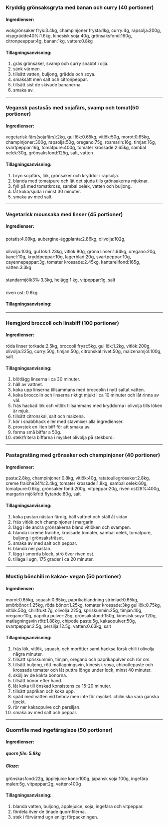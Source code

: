 ### Kryddig grönsaksgryta med banan och curry (40 portioner)
#### Ingredienser:
wokgrönsaker frys:3.4kg, champinjoner frysta:1kg, curry:4g, rapsolja:200g, vispgrädde40%:1.6kg, kinesisk soja:40g, grönsaksfond:160g, citronpeeppar:4g, banan:1kg, vatten:0.8kg

#### Tillagningsanvisning:
1. gräs grönsaker, svamp och curry snabbt i olja.
2. sänk värmen.
3. tillsätt vatten, buljong, grädde och soya.
4. smaksätt men salt och citronpeppar.
5. tillsätt sist de skivade bananerna.
6. smaka av.


--------
### Vegansk pastasås med sojafärs, svamp och tomat(50 portioner)
#### Ingredienser:
vegetarisk färs(sojafärs):2kg, gul lök:0.65kg, vitlök:50g, morot:0.65kg, champinjoner:300g, rapsolja:50g, oregano:75g, rosmarin:16g, timjan:16g, svartpeppar:16g, tomatpure:400g, tomater krossade:2.65kg, sambal oelek:30g, grönsaksfond:125g, salt, vatten

#### Tillagningsanvisning:
1. bryn sojafärs, lök, grönsaker och kryddor i rapsolja.
2. blanda med tomatpure och låt det sjuda tills grönsakerna mjuknar.
3. fyll på med tomatkross, sambal oelek, vatten och buljong.
4. låt koka/sjuda i minst 30 minuter.
5. smaka av med salt.


--------
### Vegetarisk moussaka med linser (45 portioner)
#### Ingredienser:
##### 
potatis:4.09kg, aubergine-äggplanta:2.86kg, olivolja:102g, 
##### 
olivolja:103g, gul lök:1.23kg, vitlök:80g, gröna linser:1.64kg, oregano:20g, kanel:10g, kryddpeppar:10g, lagerblad:20g, svartpeppar:10g, cayennepeppar:3g, tomater krossade:2.45kg, kantarellfond:165g, vatten:3.3kg
##### 
standarmjölk3%:3.3kg, helägg:1 kg, vitpeppar:1g, salt
#####
riven ost: 0.6kg

#### Tillagningsanvisning:


--------
### Hemgjord broccoli och linsbiff (100 portioner)
#### Ingredienser:
röda linser torkade:2.5kg, broccoli fryst:5kg, gul lök:1.2kg, vitlök:200g, olivolja:225g, curry:50g, timjan:50g, citronskal rivet:50g, maizenamjöl:100g, salt

#### Tillagningsanvisning:
1. blötlägg linserna i ca 30 minuter.
2. häll av vattnet.
3. koka upp linserna tillsammans med broccolin i nytt saltat vatten.
4. koka broccolin och linserna riktigt mjukt i ca 10 minuter och låt rinna av väl.
5. fräs hackad lök och vitlök tillsammans med kryddorna i olivolja tills löken är mjuk.
6. tillsätt citronskal, salt och maizena.
7. kör i snabbhack eller med stavmixer alla ingredienser.
8. provstek en liten biff för att smaka av.
9. forma små biffar a 50g.
10. stek/fritera biffarna i mycket olivolja på stekbord. 


--------
### Pastagratäng med grönsaker och champinjoner (40 portioner)
#### Ingredienser:
pasta:2.8kg, champinjoner:0.8kg, vitlök:40g, ratatouilegrösaker:2.8kg, creme fraiche34%:2.4kg, tomater krossade:1.8kg, sambal oelek:60g, tomatpure:0.6kg, grönsaker fond:200g, vitpeppar:20g, riven ost28%:400g, margarin mjölkfritt flytande:80g, salt
#### Tillagningsanvisning:
1. koka pastan nästan färdig, häll vattnet och ställ åt sidan.
2. fräs vitlök och champinjoner i margarin.
3. lägg i de andra grönsakerna bland vitlöken och svampen.
4. blanda i creme fraiche, krossade tomater, sambal oelek, tomatpure, buljong i grönsaksfräset.
5. smaka av med salt och peppar.
6. blanda ner pastan.
7. lägg i smorda bleck, strö över riven ost.
8. tillaga i ugn, 175 grader i ca 20 minuter.


--------
### Mustig bönchili m kakao- vegan (50 portioner)
#### Ingredienser:
morot:0.65kg, squash:0.65kg, paprikablandning strimlad:0.65kg, smörbönor:1.25kg, röda bönor:1.25kg, tomater krossade:3kg
gul lök:0.75kg,  vitlök:50g, chilifrukt:7g, olivolja:225g, spriskunmin:25g, timjan:10g, oregano:10g, paprika pulver:25g, grönsaksfond:150g, kinesisk soya:120g, matlagningsvin rött:1.88kg, chipotle paste:5g, kakaopulver:50g, svartpeppar:2.5g, persilja:12.5g, vatten:0.63kg, salt

#### Tillagningsanvisning:
1. fräs lök, vitlök, squash, och morötter samt hacksa försk chili i olivolja några minuter.
2. tillsätt spriskummin, timjan, oregano och paprikapulver och rör om.
3. tillsätt buljong, rött matlagningsvin, kinesisk soya, chipotlepaste och krossade tomater och låt puttra lönge under lock, minst 40 minuter.
4. skölj av de kokta bönorna.
5. tillsätt bönor efter hand.
6. låt koka till önskad konsistens ca 15-20 minuter.
7. tillsätt paprikan och koka upp.
8. späd med vatten vid behov men inte för mycket. chilin ska vara ganska tjockt.
9. rör ner kakaopulve och persiljan.
10. smaka av med salt och peppar. 


--------
### Quornfile med ingefärsglaze (50 portioner)
#### Ingredienser:
##### quorn file: 5.8kg
##### Glaze:
grönskasfond:22g, äpplejuice konc:100g, japansk soja:100g, ingefära malen:5g, vitpeppar:2g, vatten:400g

#### Tillagningsanvisning:
1. blanda vatten, buljong, äpplejuice, soja, ingefära och vitpeppar.
2. fördela över de tinade quornfilerna.
3. stek i förvärmd ugn enligt förpackningen.




